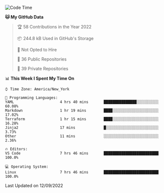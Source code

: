 <!--START_SECTION:waka-->
![Code Time](http://img.shields.io/badge/Code%20Time-84%20hrs%2035%20mins-blue)

**🐱 My GitHub Data** 

> 🏆 58 Contributions in the Year 2022
 > 
> 📦 244.8 kB Used in GitHub's Storage 
 > 
> 🚫 Not Opted to Hire
 > 
> 📜 36 Public Repositories 
 > 
> 🔑 39 Private Repositories  
 > 
📊 **This Week I Spent My Time On** 

```text
⌚︎ Time Zone: America/New_York

💬 Programming Languages: 
YAML                     4 hrs 40 mins       ███████████████░░░░░░░░░░   60.08% 
Markdown                 1 hr 19 mins        ████░░░░░░░░░░░░░░░░░░░░░   17.02% 
Terraform                1 hr 15 mins        ████░░░░░░░░░░░░░░░░░░░░░   16.28% 
Jinja2                   17 mins             █░░░░░░░░░░░░░░░░░░░░░░░░   3.73% 
Other                    11 mins             ░░░░░░░░░░░░░░░░░░░░░░░░░   2.36%

🔥 Editors: 
VS Code                  7 hrs 46 mins       █████████████████████████   100.0%

💻 Operating System: 
Linux                    7 hrs 46 mins       █████████████████████████   100.0%

```


 Last Updated on 12/09/2022
<!--END_SECTION:waka-->